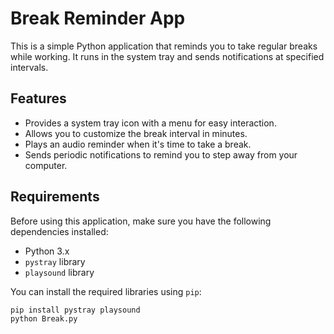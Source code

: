 # Break Reminder App

This is a simple Python application that reminds you to take regular breaks while working. It runs in the system tray and sends notifications at specified intervals.

## Features

- Provides a system tray icon with a menu for easy interaction.
- Allows you to customize the break interval in minutes.
- Plays an audio reminder when it's time to take a break.
- Sends periodic notifications to remind you to step away from your computer.

## Requirements

Before using this application, make sure you have the following dependencies installed:

- Python 3.x
- `pystray` library
- `playsound` library

You can install the required libraries using `pip`:

```bash
pip install pystray playsound
python Break.py
```
